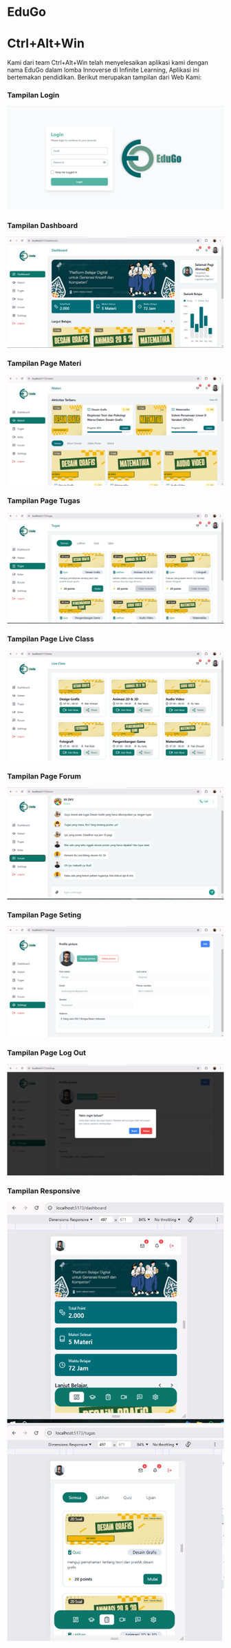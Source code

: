 # EduGo

<h1>Ctrl+Alt+Win</h1>

Kami dari team Ctrl+Alt+Win telah menyelesaikan aplikasi kami dengan nama EduGo dalam lomba Innoverse di Infinite Learning, Aplikasi ini bertemakan pendidikan. Berikut merupakan tampilan dari Web Kami:

<h3>Tampilan Login</h3>

<img src="/public/gmb01.png" />

<h3>Tampilan Dashboard</h3>

<img src="/public/gmb02.png" />

<h3>Tampilan Page Materi</h3>

<img src="/public/gmb03.png" />

<h3>Tampilan Page Tugas</h3>

<img src="/public/gmb04.png" />

<h3>Tampilan Page Live Class</h3>

<img src="/public/gmb05.png" />

<h3>Tampilan Page Forum</h3>

<img src="/public/gmb06.png" />

<h3>Tampilan Page Seting</h3>

<img src="/public/gmb07.png" />

<h3>Tampilan Page Log Out</h3>

<img src="/public/gmb08.png" />

<h3>Tampilan Responsive</h3>

<img src="/public/gmb09.png" />
<img src="/public/gmb10.png" />
